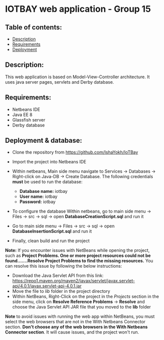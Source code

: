 # IOTBAY web application - Group 15

## Table of contents:
- [Description](#Description)
- [Requirements](#Requirements)
- [Deployment](#Deployment-&-database)

## Description:
This web application is based on Model-View-Controller architecture. It uses java server pages, servlets and Derby database.

## Requirements:
- Netbeans IDE
- Java EE 8
- Glassfish server
- Derby database

## Deployment & database:
- Clone the repository from https://github.com/IshaYokh/IoTBay
- Import the project into Netbeans IDE
- Within netbeans, Main side menu navigate to Services -> Databases -> Right-click on Java-DB -> Create Database. The following credentials **must** be used to run the database:
    - **Database name:** iotbay
    - **User name:** iotbay
    - **Password:** iotbay

- To configure the database Within netbeans, go to main side menu -> Files -> src -> sql -> open **DatabaseCreationScript.sql** and run it
- Go to main side menu -> Files -> src -> sql -> open **DatabaseInsertionScript.sql** and run it
- Finally, clean build and run the project


**Note:** If you encounter issues with NetBeans while opening the project, such as **Project Problems. One or more project resources could not be found.......Resolve Project Problems to find the missing resources.** You can resolve this issue by following the below instructions:

- Download the Java Servlet API from this link: https://repo1.maven.org/maven2/javax/servlet/javax.servlet-api/4.0.1/javax.servlet-api-4.0.1.jar
- Move the file to *lib* folder in the project directory
- Within NetBeans, Right-Click on the project in the *Projects* section in the side menu, click on **Resolve Reference Problems** -> **Resolve** and choose the Java Servlet API JAR file that you moved to the **lib** folder

**Note** to avoid issues with running the web app within NetBeans, you must select the web browsers that are not in the With Netbeans Connector section. **Don't choose any of the web browsers in the With Netbeans Connector section**. It will cause issues, and the project won't run.